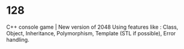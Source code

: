 # 128
C++ console game | New version of 2048
Using features like :
Class, Object, Inheritance, Polymorphism, Template (STL if possible), Error handling.
